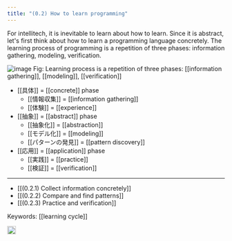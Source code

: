 ```yaml
---
title: "(0.2) How to learn programming"
---
```


For intellitech, it is inevitable to learn about how to learn. Since it is abstract, let's first think about how to learn a programming language concretely. The learning process of programming is a repetition of three phases: information gathering, modeling, verification.

![image](https://gyazo.com/d8fa43c8a552b976951921757cb5b25a/thumb/1000)
Fig: Learning process is a repetition of three phases: [[information gathering]], [[modeling]], [[verification]]

- [[具体]] = [[concrete]] phase
    - [[情報収集]] = [[information gathering]]
    - [[体験]] = [[experience]]
- [[抽象]] = [[abstract]] phase
    - [[抽象化]] = [[abstraction]]
    - [[モデル化]] = [[modeling]]
    - [[パターンの発見]] = [[pattern discovery]]
- [[応用]] = [[application]] phase
    - [[実践]] = [[practice]]
    - [[検証]] = [[verification]]

---

- [[(0.2.1) Collect information concretely]]
- [[(0.2.2) Compare and find patterns]]
- [[(0.2.3) Practice and verification]]

Keywords: [[learning cycle]]

<img src='https://scrapbox.io/api/pages/nishio/en/icon' alt='en.icon' height="19.5"/>